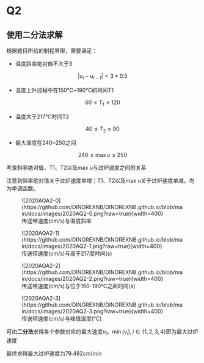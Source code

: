 # Q2
## 使用二分法求解

根据题目所给的制程界限，需要满足：

- 温度斜率绝对值不大于3

$$|u_i-u_{i-1}|<3*0.5$$
    
- 温度上升过程中在150℃~190℃的时间T1

$$60≤T_1≤120$$

- 温度大于217℃时间T2

$$40≤T_2≤90$$

- 最大温度在240~250之间

$$ 240≤\max u≤250$$

考查斜率绝对值，T1、T2以及max u与过炉速度之间的关系

注意到斜率绝对值关于过炉速度单增；T1、T2以及max u关于过炉速度单减，均为单调函数。

<figure markdown>
![2020AQA2-0](https://github.com/DINOREXNB/DINOREXNB.github.io/blob/main/docs/images/2020AQ2-0.png?raw=true){width=400}
<figcaption>传送带速度(cm/s)与温度斜率</figcaption>
</figure>

<figure markdown>
![2020AQA2-1](https://github.com/DINOREXNB/DINOREXNB.github.io/blob/main/docs/images/2020AQ2-1.png?raw=true){width=400}
<figcaption>传送带速度(cm/s)与高于217度时间(s)</figcaption>
</figure>

<figure markdown>
![2020AQA2-2](https://github.com/DINOREXNB/DINOREXNB.github.io/blob/main/docs/images/2020AQ2-2.png?raw=true){width=400}
<figcaption>传送带速度(cm/s)与位于150-190℃之间时间(s)</figcaption>
</figure>

<figure markdown>
![2020AQA2-3](https://github.com/DINOREXNB/DINOREXNB.github.io/blob/main/docs/images/2020AQ2-3.png?raw=true){width=400}
<figcaption>传送带速度(cm/s)与峰值温度(℃)</figcaption>
</figure>

可由**二分法**求得各个参数对应的最大速度$v_i$，$\min(v_i),i\in \{1,2,3,4\}$即为最大过炉速度

最终求得最大过炉速度为$79.492cm/min$
